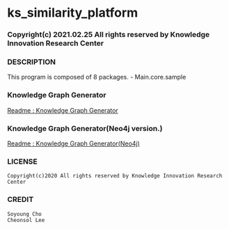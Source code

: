 # ks_similarity_platform										
### Copyright(c) 2021.02.25 All rights reserved by Knowledge Innovation Research Center


### DESCRIPTION
This program is composed of 8 packages. 
	- Main.core.sample


### Knowledge Graph Generator
[Readme : Knowledge Graph Generator](https://github.com/cheonsol-lee/knowledge_structure_kirc/blob/master/Readme(jupyter).md)

### Knowledge Graph Generator(Neo4j version.)
[Readme : Knowledge Graph Generator(Neo4j)](https://github.com/cheonsol-lee/knowledge_structure_kirc/blob/master/Readme(neo4j).md)

### LICENSE
	Copyright(c)2020 All rights reserved by Knowledge Innovation Research Center

### CREDIT
	Soyoung Cho
	Cheonsol Lee
